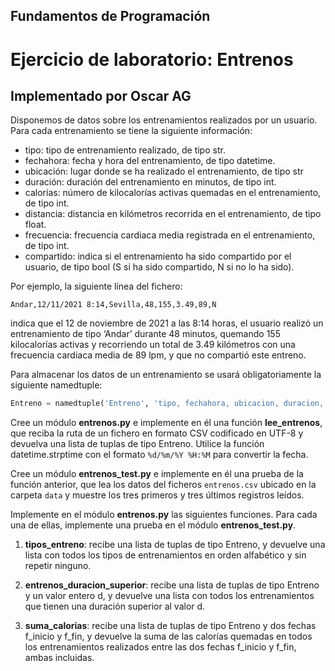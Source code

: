## Fundamentos de Programación
# Ejercicio de laboratorio: Entrenos
## Implementado por Oscar AG

Disponemos de datos sobre los entrenamientos realizados por un usuario. Para cada entrenamiento se tiene 
la siguiente información: 
* tipo: tipo de entrenamiento realizado, de tipo str. 
* fechahora: fecha y hora del entrenamiento, de tipo datetime. 
* ubicación: lugar donde se ha realizado el entrenamiento, de tipo str 
* duración: duración del entrenamiento en minutos, de tipo int. 
* calorías: número de kilocalorías activas quemadas en el entrenamiento, de tipo int. 
* distancia: distancia en kilómetros recorrida en el entrenamiento, de tipo float. 
* frecuencia: frecuencia cardiaca media registrada en el entrenamiento, de tipo int. 
* compartido: indica si el entrenamiento ha sido compartido por el usuario, de tipo bool (S si ha sido 
compartido, N si no lo ha sido). 

Por ejemplo, la siguiente línea del fichero: 

```Andar,12/11/2021 8:14,Sevilla,48,155,3.49,89,N```

indica que el 12 de noviembre de 2021 a las 8:14 horas, el usuario realizó un entrenamiento de tipo ‘Andar’
durante 48 minutos, quemando 155 kilocalorías activas y recorriendo un total de 3.49 kilómetros con una
frecuencia cardiaca media de 89 lpm, y que no compartió este entreno.

Para almacenar los datos de un entrenamiento se usará obligatoriamente la siguiente namedtuple:

```python
Entreno = namedtuple('Entreno', 'tipo, fechahora, ubicacion, duracion, calorias, distancia, frecuencia, compartido')
```

Cree un módulo **entrenos.py** e implemente en él una función **lee_entrenos**, que reciba la ruta de un fichero en formato CSV codificado en UTF-8 y devuelva una lista de tuplas de tipo Entreno. Utilice la función datetime.strptime con el formato ```%d/%m/%Y %H:%M``` para convertir la fecha. 

Cree un módulo **entrenos_test.py** e implemente en él una prueba de la función anterior, que lea los datos del ficheros ```entrenos.csv``` ubicado en la carpeta ```data``` y muestre los tres primeros y tres últimos registros leídos. 

Implemente en el módulo **entrenos.py** las siguientes funciones. Para cada una de ellas, implemente una prueba en el módulo **entrenos_test.py**.

1. **tipos_entreno**: recibe una lista de tuplas de tipo Entreno, y devuelve una lista con todos los tipos de entrenamientos en orden alfabético y sin repetir ninguno.

2. **entrenos_duracion_superior**: recibe una lista de tuplas de tipo Entreno y un valor entero d, y devuelve una lista con todos los entrenamientos que tienen una duración superior
al valor d.

3. **suma_calorias**: recibe una lista de tuplas de tipo Entreno y dos fechas f_inicio y f_fin, y devuelve la suma de las calorías quemadas en todos los entrenamientos realizados entre las dos fechas f_inicio y f_fin, ambas incluidas.